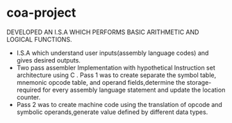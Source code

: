# coa-project
DEVELOPED AN I.S.A WHICH PERFORMS BASIC ARITHMETIC AND LOGICAL FUNCTIONS.
- I.S.A which understand user inputs(assembly language codes) and gives desired outputs.
- Two pass assembler Implementation with hypothetical Instruction set architecture using C . Pass 1 was to create separate the symbol table, mnemonic opcode table, and operand fields,determine the storage- required for every assembly language statement and update the location counter.
- Pass 2 was to create machine code using the translation of opcode and symbolic operands,generate value defined by different data types.
